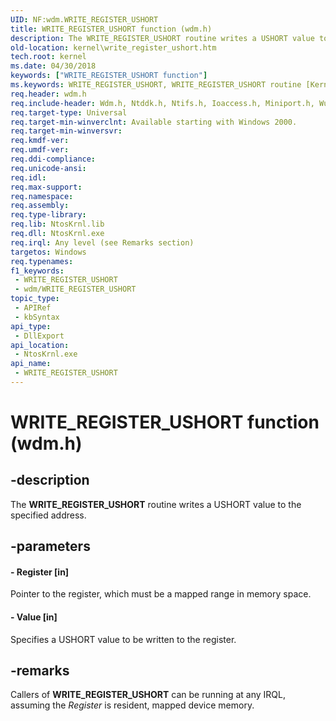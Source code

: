 ```yaml
---
UID: NF:wdm.WRITE_REGISTER_USHORT
title: WRITE_REGISTER_USHORT function (wdm.h)
description: The WRITE_REGISTER_USHORT routine writes a USHORT value to the specified address.
old-location: kernel\write_register_ushort.htm
tech.root: kernel
ms.date: 04/30/2018
keywords: ["WRITE_REGISTER_USHORT function"]
ms.keywords: WRITE_REGISTER_USHORT, WRITE_REGISTER_USHORT routine [Kernel-Mode Driver Architecture], k103_bc20d667-b3c7-4e46-a21d-06123e73d348.xml, kernel.write_register_ushort, wdm/WRITE_REGISTER_USHORT
req.header: wdm.h
req.include-header: Wdm.h, Ntddk.h, Ntifs.h, Ioaccess.h, Miniport.h, Wudfwdm.h
req.target-type: Universal
req.target-min-winverclnt: Available starting with Windows 2000.
req.target-min-winversvr: 
req.kmdf-ver: 
req.umdf-ver: 
req.ddi-compliance: 
req.unicode-ansi: 
req.idl: 
req.max-support: 
req.namespace: 
req.assembly: 
req.type-library: 
req.lib: NtosKrnl.lib
req.dll: NtosKrnl.exe
req.irql: Any level (see Remarks section)
targetos: Windows
req.typenames: 
f1_keywords:
 - WRITE_REGISTER_USHORT
 - wdm/WRITE_REGISTER_USHORT
topic_type:
 - APIRef
 - kbSyntax
api_type:
 - DllExport
api_location:
 - NtosKrnl.exe
api_name:
 - WRITE_REGISTER_USHORT
---
```


# WRITE_REGISTER_USHORT function (wdm.h)


## -description

The <b>WRITE_REGISTER_USHORT</b> routine writes a USHORT value to the specified address.

## -parameters

#### - Register [in]

Pointer to the register, which must be a mapped range in memory space.


#### - Value [in]

Specifies a USHORT value to be written to the register.

## -remarks

Callers of <b>WRITE_REGISTER_USHORT</b> can be running at any IRQL, assuming the <i>Register</i> is resident, mapped device memory.

